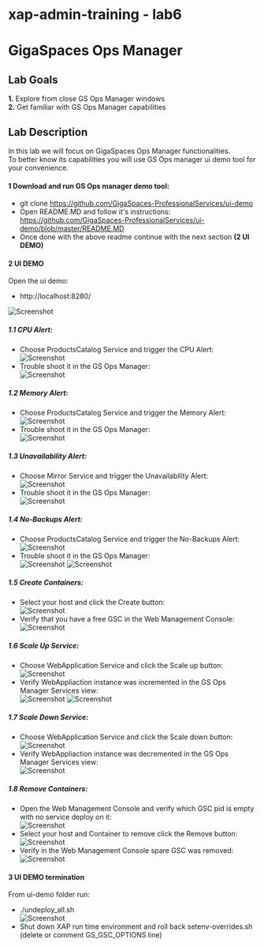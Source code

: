 # xap-admin-training - lab6

# GigaSpaces Ops Manager 

## Lab Goals

**1.** Explore from close GS Ops Manager windows <br />
**2.** Get familiar with GS Ops Manager capabilities<br />

## Lab Description
In this lab we will focus on GigaSpaces Ops Manager functionalities.<br>
To better know its capabilities you will use GS Ops manager ui demo tool for your convenience.

#### 1 Download and run GS Ops manager demo tool:

*  git clone https://github.com/GigaSpaces-ProfessionalServices/ui-demo<br>
*  Open README.MD and follow it's instructions:<br>
       https://github.com/GigaSpaces-ProfessionalServices/ui-demo/blob/master/README.MD  <br> 
* Once done with the above readme continue with the next section **(2 UI DEMO)** 
       
#### 2 UI DEMO

Open the ui demo:<br>
* http://localhost:8280/

![Screenshot](./Pictures/Picture1.png)

##### 1.1 CPU Alert:
* Choose ProductsCatalog Service and trigger the CPU Alert:<br>
![Screenshot](./Pictures/Picture2.png)
* Trouble shoot it in the GS Ops Manager:<br>
![Screenshot](./Pictures/Picture3.png)

##### 1.2 Memory Alert:
* Choose ProductsCatalog Service and trigger the Memory Alert:<br>
![Screenshot](./Pictures/Picture4.png)
* Trouble shoot it in the GS Ops Manager:<br>
![Screenshot](./Pictures/Picture5.png)

##### 1.3 Unavailability Alert:
* Choose Mirror Service and trigger the Unavailability Alert:<br>
![Screenshot](./Pictures/Picture6.png)
* Trouble shoot it in the GS Ops Manager:<br>
![Screenshot](./Pictures/Picture7.png)

##### 1.4 No-Backups Alert:
* Choose ProductsCatalog Service and trigger the No-Backups Alert:<br>
![Screenshot](./Pictures/Picture8.png)
* Trouble shoot it in the GS Ops Manager:<br>
![Screenshot](./Pictures/Picture9.png)
![Screenshot](Pictures/Picture10.png)

##### 1.5 Create Containers:
* Select your host and click the Create button:<br>
![Screenshot](./Pictures/Picture11.png)
* Verify that you have a free GSC in the Web Management Console:<br>
![Screenshot](./Pictures/Picture12.png)

##### 1.6 Scale Up Service:
* Choose WebApplication Service and click the Scale up button:<br>
![Screenshot](./Pictures/Picture13.png)
* Verify WebAppliaction instance was incremented in the GS Ops Manager Services view:<br>
![Screenshot](./Pictures/Picture14.png)
![Screenshot](./Pictures/Picture15.png)

##### 1.7 Scale Down Service:
* Choose WebApplication Service and click the Scale down button:<br>
![Screenshot](./Pictures/Picture16.png)
* Verify WebAppliaction instance was decremented in the GS Ops Manager Services view:<br>
![Screenshot](./Pictures/Picture17.png)

##### 1.8 Remove Containers:
* Open the Web Management Console and verify which GSC pid is empty with no service deploy on it:<br>
![Screenshot](./Pictures/Picture18.png)
* Select your host and Container to remove click the Remove button:<br>
![Screenshot](./Pictures/Picture19.png)
* Verify in the Web Management Console spare GSC was removed:<br>
![Screenshot](./Pictures/Picture20.png)

#### 3 UI DEMO termination

From ui-demo folder run:<br>
* ./undeploy_all.sh<br>
![Screenshot](./Pictures/Picture20.png)
* Shut down XAP run time environment and roll back setenv-overrides.sh (delete or comment GS_GSC_OPTIONS line)



      


    